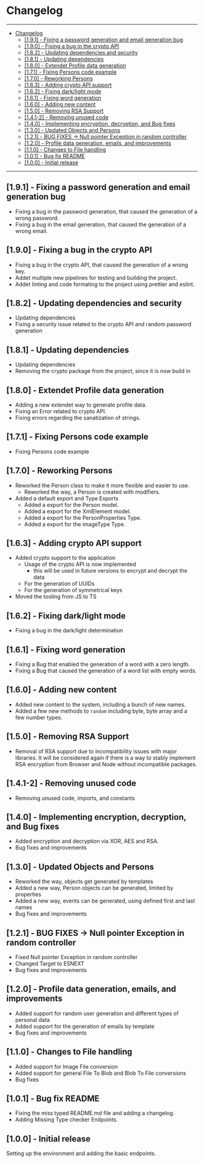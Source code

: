 # Changelog

---

- [Changelog](#changelog)
  - [\[1.9.1\] - Fixing a password generation and email generation bug](#191---fixing-a-password-generation-and-email-generation-bug)
  - [\[1.9.0\] - Fixing a bug in the crypto API](#190---fixing-a-bug-in-the-crypto-api)
  - [\[1.8.2\] - Updating dependencies and security](#182---updating-dependencies-and-security)
  - [\[1.8.1\] - Updating dependencies](#181---updating-dependencies)
  - [\[1.8.0\] - Extendet Profile data generation](#180---extendet-profile-data-generation)
  - [\[1.7.1\] - Fixing Persons code example](#171---fixing-persons-code-example)
  - [\[1.7.0\] - Reworking Persons](#170---reworking-persons)
  - [\[1.6.3\] - Adding crypto API support](#163---adding-crypto-api-support)
  - [\[1.6.2\] - Fixing dark/light mode](#162---fixing-darklight-mode)
  - [\[1.6.1\] - Fixing word generation](#161---fixing-word-generation)
  - [\[1.6.0\] - Adding new content](#160---adding-new-content)
  - [\[1.5.0\] - Removing RSA Support](#150---removing-rsa-support)
  - [\[1.4.1-2\] - Removing unused code](#141-2---removing-unused-code)
  - [\[1.4.0\] - Implementing encryption, decryption, and Bug fixes](#140---implementing-encryption-decryption-and-bug-fixes)
  - [\[1.3.0\] - Updated Objects and Persons](#130---updated-objects-and-persons)
  - [\[1.2.1\] - BUG FIXES -\> Null pointer Exception in random controller](#121---bug-fixes---null-pointer-exception-in-random-controller)
  - [\[1.2.0\] - Profile data generation, emails, and improvements](#120---profile-data-generation-emails-and-improvements)
  - [\[1.1.0\] - Changes to File handling](#110---changes-to-file-handling)
  - [\[1.0.1\] - Bug fix README](#101---bug-fix-readme)
  - [\[1.0.0\] - Initial release](#100---initial-release)

---

## [1.9.1] - Fixing a password generation and email generation bug

- Fixing a bug in the password generation, that caused the generation of a wrong password.
- Fixing a bug in the email generation, that caused the generation of a wrong email.

## [1.9.0] - Fixing a bug in the crypto API

- Fixing a bug in the crypto API, that caused the generation of a wrong key.
- Addet multiple new pipelines for testing and building the project.
- Addet linting and code formating to the project using prettier and eslint.

## [1.8.2] - Updating dependencies and security

- Updating dependencies
- Fixing a security issue related to the crypto API and random password generation

## [1.8.1] - Updating dependencies

- Updating dependencies
- Removing the crypto package from the project, since it is now build in

## [1.8.0] - Extendet Profile data generation

- Adding a new extendet way to generate profile data.
- Fixing an Error related to crypto API.
- Fixing errors regarding the sanatization of strings.

## [1.7.1] - Fixing Persons code example

- Fixing Persons code example

## [1.7.0] - Reworking Persons

- Reworked the Person class to make it more flexible and easier to use.
  - Reworked the way, a Person is created with modifiers.
- Added a default export and Type Exports
  - Added a export for the Person model.
  - Added a export for the XmlElement model.
  - Added a export for the PersonProperties Type.
  - Added a export for the imageType Type.

## [1.6.3] - Adding crypto API support

- Added crypto support to the application
  - Usage of the crypto API is now implemented
    - this will be used in future versions to encrypt and decrypt the data
  - For the generation of UUIDs
  - For the generation of symmetrical keys
- Moved the tooling from JS to TS

## [1.6.2] - Fixing dark/light mode

- Fixing a bug in the dark/light determination

## [1.6.1] - Fixing word generation

- Fixing a Bug that enabled the generation of a word with a zero length.
- Fixing a Bug that caused the generation of a word list with empty words.

## [1.6.0] - Adding new content

- Added new content to the system, including a bunch of new names.
- Added a few new methods to `random` including byte, byte array and a few number types.

## [1.5.0] - Removing RSA Support

- Removal of RSA support due to incompatibility issues with major libraries. It will be considered again if there is a way to stably implement RSA encryption from Browser and Node without incompatible packages.

## [1.4.1-2] - Removing unused code

- Removing unused code, imports, and constants

## [1.4.0] - Implementing encryption, decryption, and Bug fixes

- Added encryption and decryption via XOR, AES and RSA.
- Bug fixes and improvements

## [1.3.0] - Updated Objects and Persons

- Reworked the way, objects get generated by templates
- Added a new way, Person objects can be generated, limited by properties
- Added a new way, events can be generated, using defined first and last names
- Bug fixes and improvements

## [1.2.1] - BUG FIXES -> Null pointer Exception in random controller

- Fixed Null pointer Exception in random controller
- Changed Target to ESNEXT
- Bug fixes and improvements

## [1.2.0] - Profile data generation, emails, and improvements

- Added support for random user generation and different types of personal data
- Added support for the generation of emails by template
- Bug fixes and improvements

## [1.1.0] - Changes to File handling

- Added support for Image File conversion
- Added support for general File To Blob and Blob To File conversions
- Bug fixes

## [1.0.1] - Bug fix README

- Fixing the miss typed README.md file and adding a changelog.
- Adding Missing Type checker Endpoints.

## [1.0.0] - Initial release

Setting up the environment and adding the basic endpoints.
